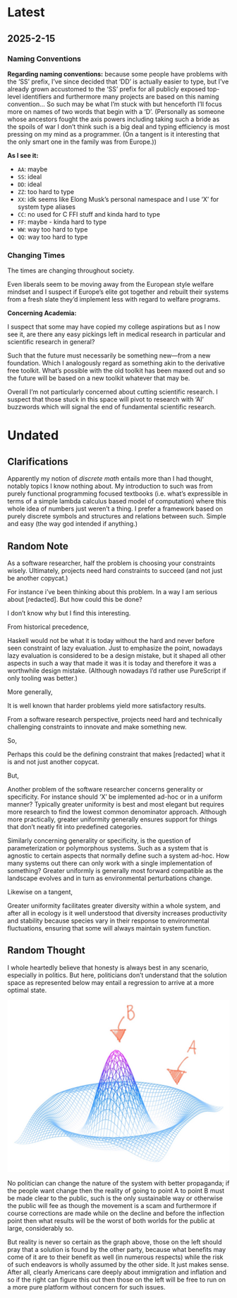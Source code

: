 # Latest

## 2025-2-15

### Naming Conventions

**Regarding naming conventions:** because some people have problems with the ‘SS’ prefix, I’ve since decided that ‘DD’ is actually easier to type, but I’ve already grown accustomed to the ‘SS’ prefix for all publicly exposed top-level identifiers and furthermore many projects are based on this naming convention… So such may be what I’m stuck with but henceforth I’ll focus more on names of two words that begin with a ‘D’. (Personally as someone whose ancestors fought the axis powers including taking such a bride as the spoils of war I don’t think such is a big deal and typing efficiency is most pressing on my mind as a programmer. (On a tangent is it interesting that the only smart one in the family was from Europe.)) 

**As I see it:**
- `AA`: maybe
- `SS`: ideal
- `DD`: ideal
- `ZZ`: too hard to type
- `XX`: idk seems like Elong Musk’s personal namespace and I use ‘X’ for system type aliases
- `CC`: no used for C FFI stuff and kinda hard to type
- `FF`: maybe - kinda hard to type 
- `WW`: way too hard to type
- `QQ`: way too hard to type


### Changing Times

The times are changing throughout society. 

Even liberals seem to be moving away from the European style welfare mindset and I suspect if Europe’s elite got together and rebuilt their systems from a fresh slate they’d implement less with regard to welfare programs.

**Concerning Academia:**

I suspect that some may have copied my college aspirations but as I now see it, are there any easy pickings left in medical research in particular and scientific research in general?

Such that the future must necessarily be something new—from a new foundation. Which I analogously regard as something akin to the derivative free toolkit. What’s possible with the old toolkit has been maxed out and so the future will be based on a new toolkit whatever that may be.

Overall I’m not particularly concerned about cutting scientific research. I suspect that those stuck in this space will pivot to research with ‘AI’ buzzwords which will signal the end of fundamental scientific research. 

# Undated

## Clarifications

Apparently my notion of *discrete math* entails more than I had thought, notably topics I know nothing about. My introduction to such was from purely functional programming focused textbooks (i.e. what’s expressible in terms of a simple lambda calculus based model of computation) where this whole idea of numbers just weren’t a thing. I prefer a framework based on purely discrete symbols and structures and relations between such. Simple and easy (the way god intended if anything.)

## Random Note

As a software researcher, half the problem is choosing your constraints wisely. Ultimately, projects need hard constraints to succeed (and not just be another copycat.)

For instance i’ve been thinking about this problem. In a way I am serious about [redacted]. But how could this be done?

I don’t know why but I find this interesting. 

From historical precedence,

Haskell would not be what it is today without the hard and never before seen constraint of lazy evaluation. Just to emphasize the point, nowadays lazy evaluation is considered to be a design mistake, but it shaped all other aspects in such a way that made it was it is today and therefore it was a worthwhile design mistake. (Although nowadays I’d rather use PureScript if only tooling was better.)

More generally,

It is well known that harder problems yield more satisfactory results. 

From a software research perspective, projects need hard and technically challenging constraints to innovate and make something new. 

So,

Perhaps this could be the defining constraint that makes [redacted] what it is and not just another copycat. 

But,

Another problem of the software researcher concerns generality or specificity. For instance should ‘X’ be implemented ad-hoc or in a uniform manner? Typically greater uniformity is best and most elegant but requires more research to find the lowest common denominator approach. Although more practically, greater uniformity generally ensures support for things that don’t neatly fit into predefined categories.

Similarly concerning generality or specificity, is the question of parameterization or polymorphous systems. Such as a system that is agnostic to certain aspects that normally define such a system ad-hoc. How many systems out there can only work with a single implementation of something? Greater uniformly is generally most forward compatible as the landscape evolves and in turn as environmental perturbations change.

Likewise on a tangent, 

Greater uniformity facilitates greater diversity within a whole system, and after all in ecology is it well understood that diversity increases productivity and stability because species vary in their response to environmental fluctuations, ensuring that some will always maintain system function.

## Random Thought 

I whole heartedly believe that honesty is always best in any scenario, especially in politics. But here, politicians don’t understand that the solution space as represented below may entail a regression to arrive at a more optimal state.

![function-graph](images/function-graph.jpg)

No politician can change the nature of the system with better propaganda; if the people want change then the reality of going to point A to point B must be made clear to the public, such is the only sustainable way or otherwise the public will fee as though the movement is a scam and furthermore if course corrections are made while on the decline and before the inflection point then what results will be the worst of both worlds for the public at large, considerably so.

But reality is never so certain as the graph above, those on the left should pray that a solution is found by the other party, because what benefits may come of it are to their benefit as well (in numerous respects) while the risk of such endeavors is wholly assumed by the other side. It just makes sense. After all, clearly Americans care deeply about immigration and inflation and so if the right can figure this out then those on the left will be free to run on a more pure platform without concern for such issues. 


